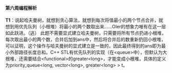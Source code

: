 #### 第六周编程解析 ####

**T1**：说起哈夫曼树，就想到贪心算法，就想到每次将值最小的两个节点合并，就想到用优先队列（小根堆）将最小的两个数取出来……OIer的想象力唯有在这一层如此跃进。（逃）
此题不需要显式建立哈夫曼树，只需要将所有节点扔进小根堆，每次取出最小的两个数，合并后加到ans中，然后将合并后的数重新扔回小根堆，可以证明，这个操作与哈夫曼树的显式建立是一致的，因此最终得到的ans即为最小外部路径长度总和。C++ STL有优先队列的实现（在\<queue\>中），但默认为大根堆，还需要结合\<functional\>的greater\<long\>，才能变成小根堆，具体的定义为priority_queue\<long, vector\<long\>, greater\<long\> \> t。

